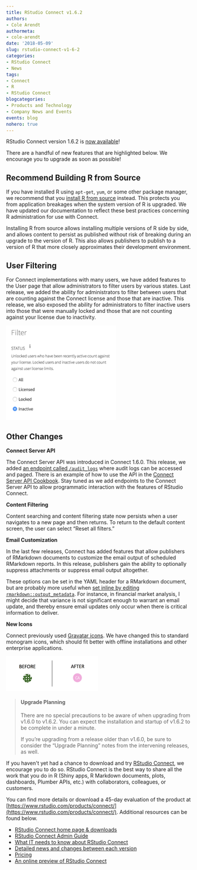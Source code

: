 ```yaml
---
title: RStudio Connect v1.6.2
authors:
- Cole Arendt
authormeta: 
- cole-arendt
date: '2018-05-09'
slug: rstudio-connect-v1-6-2
categories:
- RStudio Connect
- News
tags:
- Connect
- R
- RStudio Connect
blogcategories:
- Products and Technology
- Company News and Events
events: blog
nohero: true
---
```



RStudio Connect version 1.6.2 is [now available](https://www.rstudio.com/products/connect/)! 

There are a handful of new features that are highlighted below.  We encourage
you to upgrade as soon as possible!

## Recommend Building R from Source

If you have installed R using `apt-get`, `yum`, or some other package manager,
we recommend that you [install R from
source](http://docs.rstudio.com/connect/1.6.2/admin/getting-started.html#r-source)
instead.  This protects you from application breakages when the system version
of R is upgraded.  We have updated our documentation to reflect these best
practices concerning R administration for use with Connect.

Installing R from source allows installing multiple versions of R side by side,
and allows content to persist as published without risk of breaking during an
upgrade to the version of R.  This also allows publishers to publish to a
version of R that more closely approximates their development environment.

## User Filtering

For Connect implementations with many users, we have added features to the User
page that allow administrators to filter users by various states.  Last release,
we added the ability for administrators to filter between users that are
counting against the Connect license and those that are inactive.  This release,
we also exposed the ability for administrators to filter inactive users into
those that were manually locked and those that are not counting against your
license due to inactivity.

<img src="rsc-162-user-filter.png" width="300" alt="Admin user filter showing active, locked, and inactive users">

## Other Changes

**Connect Server API**

The Connect Server API was introduced in Connect 1.6.0.  This release, we added
[an endpoint called
`/audit_logs`](http://docs.rstudio.com/connect/1.6.2/api/#get-audit-logs) where
audit logs can be accessed and paged.  There is an example of how to use the API
in the [Connect Server API
Cookbook](http://docs.rstudio.com/connect/1.6.2/user/cookbook.html#get-all-audit-logs).
Stay tuned as we add endpoints to the Connect Server API to allow programmatic
interaction with the features of RStudio Connect.

**Content Filtering**

Content searching and content filtering state now persists when a user navigates
to a new page and then returns.  To return to the default content screen, the
user can select “Reset all filters.”

**Email Customization**

In the last few releases, Connect has added features that allow publishers of
RMarkdown documents to customize the email output of scheduled RMarkdown
reports. In this release, publishers gain the ability to optionally suppress
attachments or suppress email output altogether.
 
These options can be set in the YAML header for a RMarkdown document, but are
probably more useful when [set inline by editing
`rmarkdown::output_metadata`](http://docs.rstudio.com/connect/1.6.2/user/r-markdown.html#r-markdown-email-suppress-scheduled).
For instance, in financial market analysis, I might decide that variance is not
significant enough to warrant an email update, and thereby ensure email updates
only occur when there is critical information to deliver.

**New Icons**

Connect previously used [Gravatar icons](https://en.gravatar.com/).  We have
changed this to standard monogram icons, which should fit better with offline
installations and other enterprise applications.

<img src="rsc-162-icon.png" width="250" alt="Side-by-side comparison of Gravatar icon to monogram icon">

> #### Upgrade Planning
> There are no special precautions to be aware of when upgrading from v1.6.0 to
> v1.6.2. You can expect the installation and startup of v1.6.2 to be complete in
> under a minute.
>
> If you’re upgrading from a release older than v1.6.0, be sure to consider the
> “Upgrade Planning” notes from the intervening releases, as well.

If you haven't yet had a chance to download and try [RStudio
Connect](https://rstudio.com/products/connect/), we encourage you to do so.
RStudio Connect is the best way to share all the work that you do in R (Shiny
apps, R Markdown documents, plots, dashboards, Plumber APIs, etc.) with
collaborators, colleagues, or customers.

You can find more details or download a 45-day evaluation of the product at
[https://www.rstudio.com/products/connect/](https://www.rstudio.com/products/connect/).
Additional resources can be found below.
 
 - [RStudio Connect home page & downloads](https://www.rstudio.com/products/connect/)
 - [RStudio Connect Admin Guide](http://docs.rstudio.com/connect/admin/)
 - [What IT needs to know about RStudio Connect](https://www.rstudio.com/wp-content/uploads/2016/01/RSC-IT-Q-and-A.pdf)
 - [Detailed news and changes between each version](http://docs.rstudio.com/connect/news/)
 - [Pricing](https://www.rstudio.com/pricing/#ConnectPricing)
 - [An online preview of RStudio Connect](https://beta.rstudioconnect.com/connect/)


